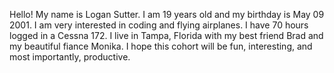 Hello! My name is Logan Sutter. I am 19 years old and my birthday is May 09 2001.
I am very interested in coding and flying airplanes. I have 70 hours logged in a
Cessna 172. I live in Tampa, Florida with my best friend Brad and my beautiful
fiance Monika. I hope this cohort will be fun, interesting, and most importantly,
productive.
